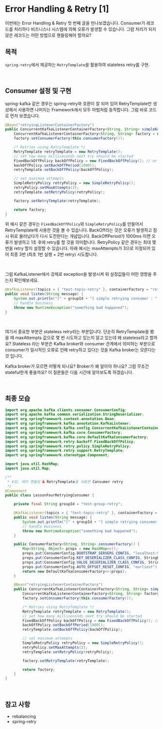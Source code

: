 # Error Handling & Retry [1]
이번에는 Error Handling & Retry 첫 번째 글을 만나보겠습니다.
Consumer가 레코드를 처리하다 비즈니스나 시스템에 의해 오류가 발생할 수 있습니다.
그럼 처리가 되지 않은 레코드는 어떤 방법으로 핸들링해야 할까요?

## 목적
`spring-retry`에서 제공하는 `RetryTemplate`을 활용하여 stateless retry를 구현.

<br/>

## Consumer 설정 및 구현
spring-kafka 같은 경우는 spring-retry와 호환이 잘 되어 있어 RetryTemplate만 생성해서 사용하면 나머지는 Framework에서 모두 마법처럼 동작합니다.
그럼 바로 코드로 먼저 보겠습니다.

```java
@Bean("retryingListenerContainerFactory")
public ConcurrentKafkaListenerContainerFactory<String, String> simpleKafkaListenerContainerFactory() {
    ConcurrentKafkaListenerContainerFactory<String, String> factory = new ConcurrentKafkaListenerContainerFactory<>();
    factory.setConsumerFactory(this.consumerFactory());

    /* Retries using RetryTemplate */
    RetryTemplate retryTemplate = new RetryTemplate();
    // set how many milliseconds next try should be started
    FixedBackOffPolicy backOffPolicy = new FixedBackOffPolicy(); // or ExponentialBackOffPolicy can be used
    backOffPolicy.setBackOffPeriod(1000l);
    retryTemplate.setBackOffPolicy(backOffPolicy);

    // set maximum attempts
    SimpleRetryPolicy retryPolicy = new SimpleRetryPolicy();
    retryPolicy.setMaxAttempts(3);
    retryTemplate.setRetryPolicy(retryPolicy);

    factory.setRetryTemplate(retryTemplate);

    return factory;
}
```

위 예시 같은 경우는 `FixedBackOffPolicy`와 `SimpleRetryPolicy`를 만들어서 RetryTemplate에 사용한 것을 볼 수 있습니다.
BackOff라는 것은 오류가 발생하고 잠시 뒤로 물러났다가 다시 도전한다는 개념입니다. BackOffPeriod가 1000ms 이면 오류가 발생하고 1초 후에 retry를 할 것을 의미합니다.
RetryPolicy 같은 경우는 최대 몇 번을 retry 할지 설정할 수 있습니다. 아래 예시는 maxAttempts가 3으로 지정되어 있어 최종 3번 (최초 1번 실행 + 2번 retry) 시도합니다.

<br/>

그럼 KafkaListener에서 강제로 exception을 발생시켜 위 설정값들이 어떤 영향을 주는지 확인해보세요.
```java
@KafkaListener(topics = { "test-topic-retry" }, containerFactory = "retryingListenerContainerFactory", groupId = groupId)
public void listen(String message) {
    System.out.println("[" + groupId + "] simple retrying consumer : " + message);
    // handle business
    throw new RuntimeException("something bad happened");
}
```

<br/>

여기서 중요한 부분은 stateless retry라는 부분입니다.
단순히 RetryTemplate을 봤을 때 maxAttempts 값으로 몇 번 시도하고 있는지 알고 있는데 왜 stateless라고 할까요?
Stateless 라는 부분은 Kafka broker와 consumer 관계에서 의미하는 부분으로 consumer가 일시적인 오류로 인해 retry하고 있다는 것을 Kafka broker는 모른다는 것 입니다.

Kafka broker가 모르면 어떻게 되나요? Broker가 왜 알아야 하나요?
그럼 무조건 stateful한게 좋을까요?
이 질문들은 다음 시간에 알아보도록 하겠습니다.

<br/>

## 최종 모습
```java
import org.apache.kafka.clients.consumer.ConsumerConfig;
import org.apache.kafka.common.serialization.StringDeserializer;
import org.springframework.context.annotation.Bean;
import org.springframework.kafka.annotation.KafkaListener;
import org.springframework.kafka.config.ConcurrentKafkaListenerContainerFactory;
import org.springframework.kafka.core.ConsumerFactory;
import org.springframework.kafka.core.DefaultKafkaConsumerFactory;
import org.springframework.retry.backoff.FixedBackOffPolicy;
import org.springframework.retry.policy.SimpleRetryPolicy;
import org.springframework.retry.support.RetryTemplate;
import org.springframework.stereotype.Component;

import java.util.HashMap;
import java.util.Map;

/**
 * 4강: 에러 핸들링 & RetryTemplate을 사용한 Consumer retry
 */
@Component
public class LessonFourRetryingConsumer {

    private final String groupId = "test-group-retry";

    @KafkaListener(topics = { "test-topic-retry" }, containerFactory = "retryingListenerContainerFactory", groupId = groupId)
    public void listen(String message) {
        System.out.println("[" + groupId + "] simple retrying consumer : " + message);
        // handle business
        throw new RuntimeException("something bad happened");
    }

    public ConsumerFactory<String, String> consumerFactory() {
        Map<String, Object> props = new HashMap<>();
        props.put(ConsumerConfig.BOOTSTRAP_SERVERS_CONFIG, "localhost:9092");
        props.put(ConsumerConfig.KEY_DESERIALIZER_CLASS_CONFIG, StringDeserializer.class);
        props.put(ConsumerConfig.VALUE_DESERIALIZER_CLASS_CONFIG, StringDeserializer.class);
        props.put(ConsumerConfig.AUTO_OFFSET_RESET_CONFIG, "earliest");
        return new DefaultKafkaConsumerFactory<>(props);
    }

    @Bean("retryingListenerContainerFactory")
    public ConcurrentKafkaListenerContainerFactory<String, String> simpleKafkaListenerContainerFactory() {
        ConcurrentKafkaListenerContainerFactory<String, String> factory = new ConcurrentKafkaListenerContainerFactory<>();
        factory.setConsumerFactory(this.consumerFactory());

        /* Retries using RetryTemplate */
        RetryTemplate retryTemplate = new RetryTemplate();
        // set how many milliseconds next try should be started
        FixedBackOffPolicy backOffPolicy = new FixedBackOffPolicy(); // or ExponentialBackOffPolicy can be used
        backOffPolicy.setBackOffPeriod(1000l);
        retryTemplate.setBackOffPolicy(backOffPolicy);

        // set maximum attempts
        SimpleRetryPolicy retryPolicy = new SimpleRetryPolicy();
        retryPolicy.setMaxAttempts(3);
        retryTemplate.setRetryPolicy(retryPolicy);

        factory.setRetryTemplate(retryTemplate);

        return factory;
    }
}

```

<br/>

## 참고 사항
* rebalancing
* spring-retry